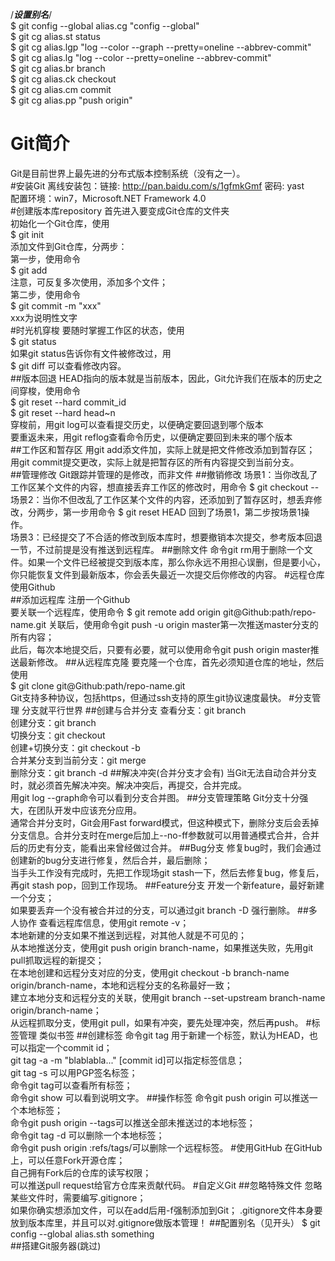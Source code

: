 /*****设置别名*****/     
$ git config --global alias.cg "config --global"  
$ git cg alias.st status   
$ git cg alias.lgp "log --color --graph --pretty=oneline --abbrev-commit"   
$ git cg alias.lg "log --color --pretty=oneline --abbrev-commit"   
$ git cg alias.br branch   
$ git cg alias.ck checkout   
$ git cg alias.cm commit   
$ git cg alias.pp "push origin"


# Git简介
Git是目前世界上最先进的分布式版本控制系统（没有之一）。   
#安装Git
离线安装包：链接: http://pan.baidu.com/s/1gfmkGmf 密码: yast   
配置环境：win7，Microsoft.NET Framework 4.0   
#创建版本库repository
首先进入要变成Git仓库的文件夹   
初始化一个Git仓库，使用   
$ git init   
添加文件到Git仓库，分两步：   
第一步，使用命令   
$ git add <file>   
注意，可反复多次使用，添加多个文件；   
第二步，使用命令   
$ git commit -m "xxx"   
xxx为说明性文字   
#时光机穿梭
要随时掌握工作区的状态，使用   
$ git status   
如果git status告诉你有文件被修改过，用    
$ git diff
可以查看修改内容。   
##版本回退
HEAD指向的版本就是当前版本，因此，Git允许我们在版本的历史之间穿梭，使用命令  
$ git reset --hard commit_id   
$ git reset --hard head~n  
穿梭前，用git log可以查看提交历史，以便确定要回退到哪个版本   
要重返未来，用git reflog查看命令历史，以便确定要回到未来的哪个版本  
##工作区和暂存区
用git add添文件加，实际上就是把文件修改添加到暂存区；  
用git commit提交更改，实际上就是把暂存区的所有内容提交到当前分支。   
##管理修改
Git跟踪并管理的是修改，而非文件
##撤销修改
场景1：当你改乱了工作区某个文件的内容，想直接丢弃工作区的修改时，用命令
$ git checkout -- <file>  
场景2：当你不但改乱了工作区某个文件的内容，还添加到了暂存区时，想丢弃修改，分两步，第一步用命令
$ git reset HEAD <file>
回到了场景1，第二步按场景1操作。  
场景3：已经提交了不合适的修改到版本库时，想要撤销本次提交，参考版本回退一节，不过前提是没有推送到远程库。
##删除文件
命令git rm用于删除一个文件。如果一个文件已经被提交到版本库，那么你永远不用担心误删，但是要小心，你只能恢复文件到最新版本，你会丢失最近一次提交后你修改的内容。
#远程仓库
使用Github  
##添加远程库
注册一个Github  
要关联一个远程库，使用命令
$ git remote add origin git@Github:path/repo-name.git 
关联后，使用命令git push -u origin master第一次推送master分支的所有内容；  
此后，每次本地提交后，只要有必要，就可以使用命令git push origin master推送最新修改。
##从远程库克隆
要克隆一个仓库，首先必须知道仓库的地址，然后使用  
$ git clone git@Github:path/repo-name.git  
Git支持多种协议，包括https，但通过ssh支持的原生git协议速度最快。
#分支管理
分支就平行世界
##创建与合并分支
查看分支：git branch  
创建分支：git branch <name>  
切换分支：git checkout <name>  
创建+切换分支：git checkout -b <name>  
合并某分支到当前分支：git merge <name>  
删除分支：git branch -d <name>
##解决冲突(合并分支才会有)
当Git无法自动合并分支时，就必须首先解决冲突。解决冲突后，再提交，合并完成。  
用git log --graph命令可以看到分支合并图。
##分支管理策略
Git分支十分强大，在团队开发中应该充分应用。  
通常合并分支时，Git会用Fast forward模式，但这种模式下，删除分支后会丢掉分支信息。合并分支时在merge后加上--no-ff参数就可以用普通模式合并，合并后的历史有分支，能看出来曾经做过合并。
##Bug分支
修复bug时，我们会通过创建新的bug分支进行修复，然后合并，最后删除；  
当手头工作没有完成时，先把工作现场git stash一下，然后去修复bug，修复后，再git stash pop，回到工作现场。
##Feature分支
开发一个新feature，最好新建一个分支；  
如果要丢弃一个没有被合并过的分支，可以通过git branch -D <name>强行删除。
##多人协作
查看远程库信息，使用git remote -v；  
本地新建的分支如果不推送到远程，对其他人就是不可见的；  
从本地推送分支，使用git push origin branch-name，如果推送失败，先用git pull抓取远程的新提交；  
在本地创建和远程分支对应的分支，使用git checkout -b branch-name origin/branch-name，本地和远程分支的名称最好一致；  
建立本地分支和远程分支的关联，使用git branch --set-upstream branch-name origin/branch-name；  
从远程抓取分支，使用git pull，如果有冲突，要先处理冲突，然后再push。
#标签管理
类似书签
##创建标签
命令git tag <tagname>用于新建一个标签，默认为HEAD，也可以指定一个commit id；  
git tag -a <tagname> -m "blablabla..." [commit id]可以指定标签信息；  
git tag -s <tagname>可以用PGP签名标签；  
命令git tag可以查看所有标签；  
命令git show  <tagname>可以看到说明文字。
##操作标签
命令git push origin <tagname>可以推送一个本地标签；  
命令git push origin --tags可以推送全部未推送过的本地标签；  
命令git tag -d <tagname>可以删除一个本地标签；  
命令git push origin :refs/tags/<tagname>可以删除一个远程标签。
#使用GitHub
在GitHub上，可以任意Fork开源仓库；  
自己拥有Fork后的仓库的读写权限；  
可以推送pull request给官方仓库来贡献代码。
#自定义Git
##忽略特殊文件
忽略某些文件时，需要编写.gitignore；  
如果你确实想添加文件，可以在add后用-f强制添加到Git； 
.gitignore文件本身要放到版本库里，并且可以对.gitignore做版本管理！
##配置别名（见开头）
$ git config --global alias.sth something  
##搭建Git服务器(跳过)  
